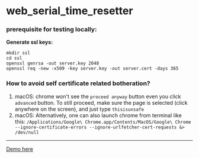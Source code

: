 # web_serial_time_resetter

### prerequisite for testing locally:
**Generate ssl keys:**
```shell
mkdir ssl
cd ssl
openssl genrsa -out server.key 2048
openssl req -new -x509 -key server.key -out server.cert -days 365
```
### How to avoid self certificate related botheration?
1. macOS: chrome won't see the `proceed anyway` button even you click `advanced` button. To still proceed, make sure the page is selected (click anywhere on the screen), and just type `thisisunsafe`
2. macOS: Alternatively, one can also launch chrome from terminal like this: `/Applications/Google\ Chrome.app/Contents/MacOS/Google\ Chrome --ignore-certificate-errors --ignore-urlfetcher-cert-requests &> /dev/null`

---

[Demo here](https://devatdbsutdio.github.io/webserial_time_resetter/index.html)
